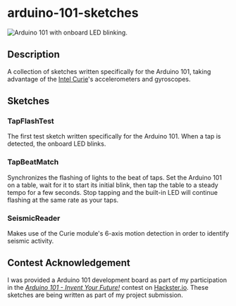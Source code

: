 # arduino-101-sketches
![Arduino 101 with onboard LED blinking.](https://github.com/ckuzma/arduino-101-sketches/blob/master/photos/tapflash.gif)

## Description
A collection of sketches written specifically for the Arduino 101, taking advantage of the [Intel Curie](http://www.intel.com/content/www/us/en/wearables/wearable-soc.html)'s accelerometers and gyroscopes.

## Sketches
### TapFlashTest
The first test sketch written specifically for the Arduino 101. When a tap is detected, the onboard LED blinks.

### TapBeatMatch
Synchronizes the flashing of lights to the beat of taps. Set the Arduino 101 on a table, wait for it to start its initial blink, then tap the table to a steady tempo for a few seconds. Stop tapping and the built-in LED will continue flashing at the same rate as your taps.

### SeismicReader
Makes use of the Curie module's 6-axis motion detection in order to identify seismic activity.

## Contest Acknowledgement
I was provided a Arduino 101 development board as part of my participation in the [*Arduino 101 - Invent Your Future!*](https://www.hackster.io/contests/Intel-Arduino-101) contest on [Hackster.io](https://www.hackster.io/). These sketches are being written as part of my project submission.

